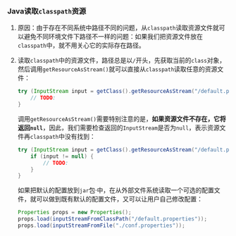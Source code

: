 ### Java读取`classpath`资源 ###

1. 原因：由于存在不同系统中路径不同的问题，从`classpath`读取资源文件就可以避免不同环境文件下路径不一样的问题：如果我们把资源文件放在`classpath`中，就不用关心它的实际存在路径。

2. 读取`classpath`中的资源文件，路径总是以`/`开头，先获取当前的`class`对象，然后调用`getResourceAsStream()`就可以直接从`classpath`读取任意的资源文件：

   ```java
   try (InputStream input = getClass().getResourceAsStream("/default.properties")) {
       // TODO:
   }
   ```

   调用`getResourceAsStream()`需要特别注意的是，**如果资源文件不存在，它将返回`null`**，因此，我们需要检查返回的`InputStream`是否为`null`，表示资源文件再`classpath`中没有找到：

   ```java
   try (InputStream input = getClass().getResourceAsStream("/default.properties")) {
       if (input != null) {
           // TODO:
       }
   }
   ```

   如果把默认的配置放到`jar`包·中，在从外部文件系统读取一个可选的配置文件，就可以做到既有默认的配置文件，又可以让用户自己修改配置：

   ```java
   Properties props = new Properties();
   props.load(inputStreamFromClassPath("/default.properties"));
   props.load(inputStreamFromFile("./conf.properties"));
   ```

   

